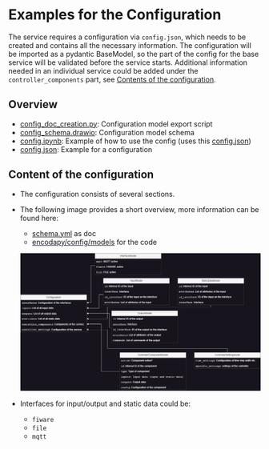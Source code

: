 # Examples for the Configuration
The service requires a configuration via `config.json`, which needs to be created and contains all the necessary information. The configuration will be imported as a pydantic BaseModel, so the part of the config for the base service will be validated before the service starts. Additional information needed in an individual service could be added under the `controller_components` part, see [Contents of the configuration](##Content-of-the-configuration).
## Overview
- [config_doc_creation.py](./config_doc_creation.py): Configuration model export script
- [config_schema.drawio](config_schema.drawio.png): Configuration model schema
- [config.ipynb](./config.ipynb): Example of how to use the config (uses this [config.json](./config.json))
- [config.json](./config.json): Example for a configuration

## Content of the configuration
- The configuration consists of several sections.
- The following image provides a short overview, more information can be found here:
    - [schema.yml](schema.yml) as doc
    - [encodapy/config/models](./../../encodapy/config/models.py) for the code

    ![ConfigModel](config_schema.drawio.png)

- Interfaces for input/output and static data could be:
    - `fiware`
    - `file`
    - `mqtt`
